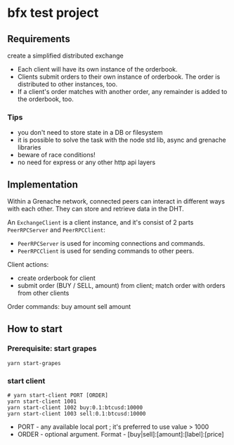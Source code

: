 # bfx test project



## Requirements
create a simplified distributed exchange
* Each client will have its own instance of the orderbook.
* Clients submit orders to their own instance of orderbook. The order is distributed to other instances, too.
* If a client's order matches with another order, any remainder is added to the orderbook, too.

### Tips

- you don't need to store state in a DB or filesystem
- it is possible to solve the task with the node std lib, async and grenache libraries
- beware of race conditions!
- no need for express or any other http api layers

## Implementation


Within a Grenache network, connected peers can interact in different ways with each other.
They can store and retrieve data in the DHT. 

An `ExchangeClient` is a client instance, and it's consist of 2 parts `PeerRPCServer` and `PeerRPCClient`:  
-  `PeerRPCServer` is used for incoming connections and commands. 
- `PeerRPCClient` is used for sending commands to other peers.

Client actions:
- create orderbook for client
- submit order (BUY / SELL, amount) from client; match order with orders from other clients

Order commands: 
buy amount
sell amount


## How to start

### Prerequisite: start grapes

```shell
yarn start-grapes
```

### start client

```shell
# yarn start-client PORT [ORDER]
yarn start-client 1001
yarn start-client 1002 buy:0.1:btcusd:10000
yarn start-client 1003 sell:0.1:btcusd:10000
```
- PORT - any available local port ; it's preferred to use value > 1000
- ORDER - optional argument. Format - [buy|sell]:[amount]:[label]:[price]
